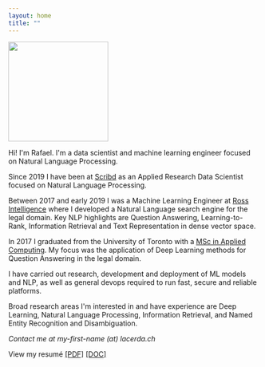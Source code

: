 ```yaml
---
layout: home
title: ""
---
```

<img src="../img/profile.jpg" style="text-align:center;" width="200p" alt=""><br>

Hi! I'm Rafael. I'm a data scientist and machine learning engineer focused on Natural Language Processing.

Since 2019 I have been at [Scribd](https://www.scribd.com/) as an Applied Research Data Scientist focused on Natural Language Processing.

Between 2017 and early 2019 I was a Machine Learning Engineer at [Ross Intelligence](https://www.utoronto.ca/news/ai-success-story-u-t-s-ross-intelligence-returns-toronto-open-new-research-headquarters) where I developed a Natural Language search engine for the legal domain. Key NLP highlights are Question Answering, Learning-to-Rank, Information Retrieval and Text Representation in dense vector space.

In 2017 I graduated from the University of Toronto with a [MSc in Applied Computing](https://mscac.utoronto.ca/). My focus was the application of Deep Learning methods for Question Answering in the legal domain.

I have carried out research, development and deployment of ML models and NLP, as well as general devops required to run fast, secure and reliable platforms.

Broad research areas I'm interested in and have experience are Deep Learning, Natural Language Processing, Information Retrieval, and Named Entity Recognition and Disambiguation.

*Contact me at <span style="white-space:nowrap"> my-first-name (at) lacerda.ch</span>*

View my resumé [\[PDF\]](../docs/Rafael_Lacerda_CV.pdf) [\[DOC\]](../docs/Rafael_Lacerda_CV.docx)
